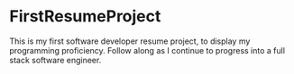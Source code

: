 # FirstResumeProject
This is my first software developer resume project, to display my programming proficiency. Follow along as I continue to progress into a full stack software engineer.
